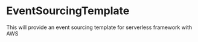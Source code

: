 # EventSourcingTemplate
This will provide an event sourcing template for serverless framework with AWS

